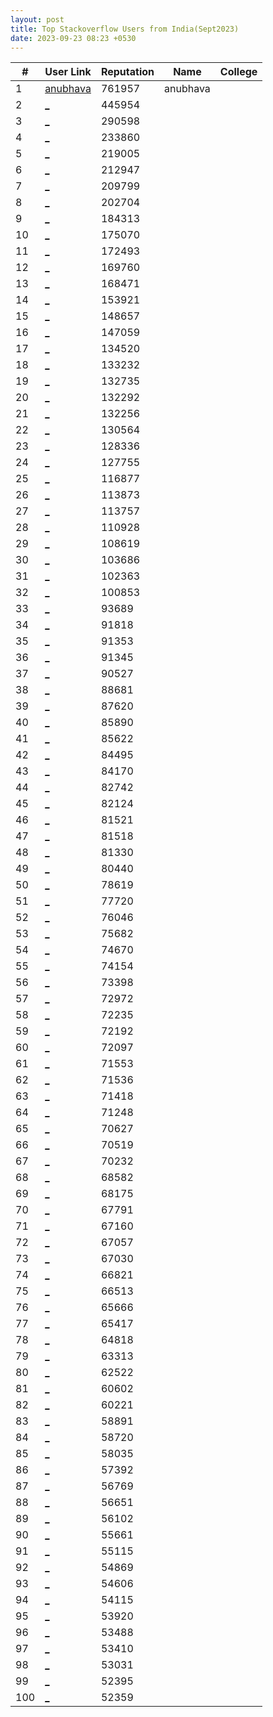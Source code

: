 ```yaml
---
layout: post
title: Top Stackoverflow Users from India(Sept2023)
date: 2023-09-23 08:23 +0530
---
```

 
|#|User Link|Reputation|Name|College|
|---|---|---|---|---|
| 1 | [anubhava](https://stackoverflow.com/users/548225) | 761957 | anubhava || Madan Mohan Malaviya University of Technology|
| 2 | [_](https://stackoverflow.com/users/227665) | 445954 |
| 3 | [_](https://stackoverflow.com/users/526535) | 290598 |
| 4 | [_](https://stackoverflow.com/users/1903116) | 233860 |
| 5 | [_](https://stackoverflow.com/users/3293881) | 219005 |
| 6 | [_](https://stackoverflow.com/users/320615) | 212947 |
| 7 | [_](https://stackoverflow.com/users/1679863) | 209799 |
| 8 | [_](https://stackoverflow.com/users/452307) | 202704 |
| 9 | [_](https://stackoverflow.com/users/7429447) | 184313 |
| 10 | [_](https://stackoverflow.com/users/314488) | 175070 |
| 11 | [_](https://stackoverflow.com/users/3297613) | 172493 |
| 12 | [_](https://stackoverflow.com/users/309308) | 169760 |
| 13 | [_](https://stackoverflow.com/users/1501794) | 168471 |
| 14 | [_](https://stackoverflow.com/users/1542290) | 153921 |
| 15 | [_](https://stackoverflow.com/users/84201) | 148657 |
| 16 | [_](https://stackoverflow.com/users/1140579) | 147059 |
| 17 | [_](https://stackoverflow.com/users/1695) | 134520 |
| 18 | [_](https://stackoverflow.com/users/2173917) | 133232 |
| 19 | [_](https://stackoverflow.com/users/653856) | 132735 |
| 20 | [_](https://stackoverflow.com/users/1668533) | 132292 |
| 21 | [_](https://stackoverflow.com/users/1202025) | 132256 |
| 22 | [_](https://stackoverflow.com/users/5866580) | 130564 |
| 23 | [_](https://stackoverflow.com/users/188096) | 128336 |
| 24 | [_](https://stackoverflow.com/users/379693) | 127755 |
| 25 | [_](https://stackoverflow.com/users/2767755) | 116877 |
| 26 | [_](https://stackoverflow.com/users/1942) | 113873 |
| 27 | [_](https://stackoverflow.com/users/3037257) | 113757 |
| 28 | [_](https://stackoverflow.com/users/41021) | 110928 |
| 29 | [_](https://stackoverflow.com/users/370305) | 108619 |
| 30 | [_](https://stackoverflow.com/users/1104384) | 103686 |
| 31 | [_](https://stackoverflow.com/users/44984) | 102363 |
| 32 | [_](https://stackoverflow.com/users/5185595) | 100853 |
| 33 | [_](https://stackoverflow.com/users/142822) | 93689 |
| 34 | [_](https://stackoverflow.com/users/3349551) | 91818 |
| 35 | [_](https://stackoverflow.com/users/567751) | 91353 |
| 36 | [_](https://stackoverflow.com/users/165520) | 91345 |
| 37 | [_](https://stackoverflow.com/users/267269) | 90527 |
| 38 | [_](https://stackoverflow.com/users/795990) | 88681 |
| 39 | [_](https://stackoverflow.com/users/2606013) | 87620 |
| 40 | [_](https://stackoverflow.com/users/2025923) | 85890 |
| 41 | [_](https://stackoverflow.com/users/5726027) | 85622 |
| 42 | [_](https://stackoverflow.com/users/472375) | 84495 |
| 43 | [_](https://stackoverflow.com/users/5043867) | 84170 |
| 44 | [_](https://stackoverflow.com/users/8283848) | 82742 |
| 45 | [_](https://stackoverflow.com/users/2783370) | 82124 |
| 46 | [_](https://stackoverflow.com/users/527185) | 81521 |
| 47 | [_](https://stackoverflow.com/users/532312) | 81518 |
| 48 | [_](https://stackoverflow.com/users/1719752) | 81330 |
| 49 | [_](https://stackoverflow.com/users/5291015) | 80440 |
| 50 | [_](https://stackoverflow.com/users/1190388) | 78619 |
| 51 | [_](https://stackoverflow.com/users/5638630) | 77720 |
| 52 | [_](https://stackoverflow.com/users/3916) | 76046 |
| 53 | [_](https://stackoverflow.com/users/1438393) | 75682 |
| 54 | [_](https://stackoverflow.com/users/39742) | 74670 |
| 55 | [_](https://stackoverflow.com/users/9840637) | 74154 |
| 56 | [_](https://stackoverflow.com/users/1860929) | 73398 |
| 57 | [_](https://stackoverflow.com/users/783743) | 72972 |
| 58 | [_](https://stackoverflow.com/users/1697099) | 72235 |
| 59 | [_](https://stackoverflow.com/users/1823841) | 72192 |
| 60 | [_](https://stackoverflow.com/users/2530848) | 72097 |
| 61 | [_](https://stackoverflow.com/users/6433023) | 71553 |
| 62 | [_](https://stackoverflow.com/users/1610034) | 71536 |
| 63 | [_](https://stackoverflow.com/users/229602) | 71418 |
| 64 | [_](https://stackoverflow.com/users/4085910) | 71248 |
| 65 | [_](https://stackoverflow.com/users/4248328) | 70627 |
| 66 | [_](https://stackoverflow.com/users/46297) | 70519 |
| 67 | [_](https://stackoverflow.com/users/661933) | 70232 |
| 68 | [_](https://stackoverflow.com/users/12833166) | 68582 |
| 69 | [_](https://stackoverflow.com/users/514235) | 68175 |
| 70 | [_](https://stackoverflow.com/users/7666442) | 67791 |
| 71 | [_](https://stackoverflow.com/users/726863) | 67160 |
| 72 | [_](https://stackoverflow.com/users/3679490) | 67057 |
| 73 | [_](https://stackoverflow.com/users/1984039) | 67030 |
| 74 | [_](https://stackoverflow.com/users/2396539) | 66821 |
| 75 | [_](https://stackoverflow.com/users/1209018) | 66513 |
| 76 | [_](https://stackoverflow.com/users/921204) | 65666 |
| 77 | [_](https://stackoverflow.com/users/134713) | 65417 |
| 78 | [_](https://stackoverflow.com/users/97572) | 64818 |
| 79 | [_](https://stackoverflow.com/users/305818) | 63313 |
| 80 | [_](https://stackoverflow.com/users/571189) | 62522 |
| 81 | [_](https://stackoverflow.com/users/1318946) | 60602 |
| 82 | [_](https://stackoverflow.com/users/702361) | 60221 |
| 83 | [_](https://stackoverflow.com/users/111435) | 58891 |
| 84 | [_](https://stackoverflow.com/users/165297) | 58720 |
| 85 | [_](https://stackoverflow.com/users/45603) | 58035 |
| 86 | [_](https://stackoverflow.com/users/6891563) | 57392 |
| 87 | [_](https://stackoverflow.com/users/2349407) | 56769 |
| 88 | [_](https://stackoverflow.com/users/614807) | 56651 |
| 89 | [_](https://stackoverflow.com/users/116614) | 56102 |
| 90 | [_](https://stackoverflow.com/users/2522554) | 55661 |
| 91 | [_](https://stackoverflow.com/users/1045444) | 55115 |
| 92 | [_](https://stackoverflow.com/users/3751711) | 54869 |
| 93 | [_](https://stackoverflow.com/users/298455) | 54606 |
| 94 | [_](https://stackoverflow.com/users/155196) | 54115 |
| 95 | [_](https://stackoverflow.com/users/603744) | 53920 |
| 96 | [_](https://stackoverflow.com/users/17447) | 53488 |
| 97 | [_](https://stackoverflow.com/users/155861) | 53410 |
| 98 | [_](https://stackoverflow.com/users/111988) | 53031 |
| 99 | [_](https://stackoverflow.com/users/2030) | 52395 |
| 100 | [_](https://stackoverflow.com/users/950178) | 52359 
